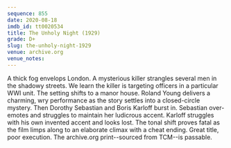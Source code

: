 ```yaml
---
sequence: 855
date: 2020-08-18
imdb_id: tt0020534
title: The Unholy Night (1929)
grade: D+
slug: the-unholy-night-1929
venue: archive.org
venue_notes:
---
```


A thick fog envelops London. A mysterious killer strangles several men in the shadowy streets. We learn the killer is targeting officers in a particular WWI unit. The setting shifts to a manor house. Roland Young delivers a charming, wry performance as the story settles into a closed-circle mystery. Then Dorothy Sebastian and Boris Karloff burst in. Sebastian over-emotes and struggles to maintain her ludicrous accent. Karloff struggles with his own invented accent and looks lost. The tonal shift proves fatal as the film limps along to an elaborate climax with a cheat ending. Great title, poor execution. The archive.org print--sourced from TCM--is passable.